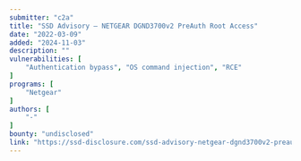 ```yaml
---
submitter: "c2a"
title: "SSD Advisory – NETGEAR DGND3700v2 PreAuth Root Access"
date: "2022-03-09"
added: "2024-11-03"
description: ""
vulnerabilities: [
    "Authentication bypass", "OS command injection", "RCE"
]
programs: [
    "Netgear"
]
authors: [
    "-"
]
bounty: "undisclosed"
link: "https://ssd-disclosure.com/ssd-advisory-netgear-dgnd3700v2-preauth-root-access/"
---
```




